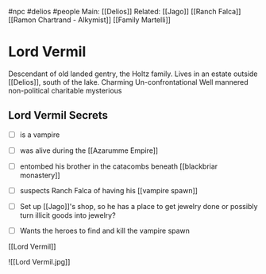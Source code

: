 #npc #delios #people 
Main: [[Delios]]
Related: [[Jago]] [[Ranch Falca]] [[Ramon Chartrand - Alkymist]] [[Family Martelli]]

# Lord Vermil
Descendant of old landed gentry, the Holtz family.
Lives in an estate outside [[Delios]], south of the lake.
Charming
Un-confrontational
Well mannered
non-political
charitable
mysterious

## Lord Vermil Secrets
- [ ] is a vampire
- [ ] was alive during the [[Azarumme Empire]]
- [ ] entombed his brother in the catacombs beneath [[blackbriar monastery]]
- [ ] suspects Ranch Falca of having his [[vampire spawn]]
- [ ] Set up [[Jago]]'s shop, so he has a place to get jewelry done or possibly turn illicit goods into jewelry?
- [ ] Wants the heroes to find and kill the vampire spawn


[[Lord Vermil]]

![[Lord Vermil.jpg]]